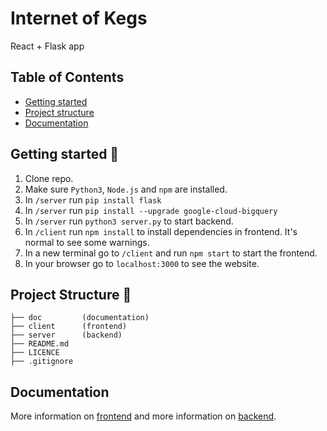 # Internet of Kegs
React + Flask app

## Table of Contents

- [Getting started](#getting-started)
- [Project structure](#project-structure)
- [Documentation](#documentation)

## Getting started 🚀
1. Clone repo.
2. Make sure `Python3`, `Node.js` and `npm` are installed.
3. In `/server` run `pip install flask`
4. In `/server` run `pip install --upgrade google-cloud-bigquery`
5. In `/server` run `python3 server.py` to start backend.
6. In `/client` run `npm install` to install dependencies in frontend. It's normal to see some warnings.
7. In a new terminal go to `/client` and run `npm start` to start the frontend.
8. In your browser go to `localhost:3000` to see the website.

## Project Structure 📁
```
├── doc         (documentation)   
├── client      (frontend)
├── server      (backend)
├── README.md
├── LICENCE
├── .gitignore
```

## Documentation
More information on [frontend](/doc/frontend.md)
and more information on [backend](/doc/backend.md).